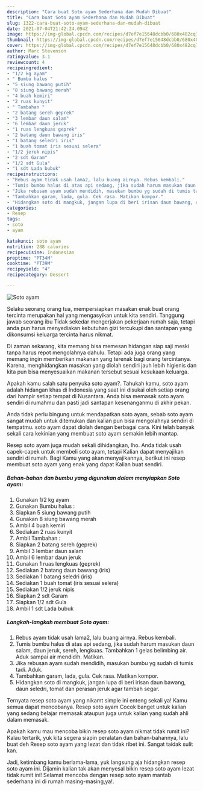 ```yaml
---
description: "Cara buat Soto ayam Sederhana dan Mudah Dibuat"
title: "Cara buat Soto ayam Sederhana dan Mudah Dibuat"
slug: 1322-cara-buat-soto-ayam-sederhana-dan-mudah-dibuat
date: 2021-07-04T21:42:24.094Z
image: https://img-global.cpcdn.com/recipes/d7ef7e15648dcbb0/680x482cq70/soto-ayam-foto-resep-utama.jpg
thumbnail: https://img-global.cpcdn.com/recipes/d7ef7e15648dcbb0/680x482cq70/soto-ayam-foto-resep-utama.jpg
cover: https://img-global.cpcdn.com/recipes/d7ef7e15648dcbb0/680x482cq70/soto-ayam-foto-resep-utama.jpg
author: Marc Stevenson
ratingvalue: 3.1
reviewcount: 4
recipeingredient:
- "1/2 kg ayam"
- " Bumbu halus "
- "5 siung bawang putih"
- "8 siung bawang merah"
- "4 buah kemiri"
- "2 ruas kunyit"
- " Tambahan "
- "2 batang sereh geprek"
- "3 lembar daun salam"
- "6 lembar daun jeruk"
- "1 ruas lengkuas geprek"
- "2 batang daun bawang iris"
- "1 batang seledri iris"
- "1 buah tomat iris sesuai selera"
- "1/2 jeruk nipis"
- "2 sdt Garam"
- "1/2 sdt Gula"
- "1 sdt Lada bubuk"
recipeinstructions:
- "Rebus ayam tidak usah lama2, lalu buang airnya. Rebus kembali."
- "Tumis bumbu halus di atas api sedang, jika sudah harum masukan daun salam, daun jeruk, sereh, lengkuas. Tambahkan 1 gelas belimbing air. Aduk sampai air mendidih. Matikan."
- "Jika rebusan ayam sudah mendidih, masukan bumbu yg sudah di tumis tadi. Aduk."
- "Tambahkan garam, lada, gula. Cek rasa. Matikan kompor."
- "Hidangkan soto di mangkuk, jangan lupa di beri irisan daun bawang, daun seledri, tomat dan perasan jeruk agar tambah segar."
categories:
- Resep
tags:
- soto
- ayam

katakunci: soto ayam 
nutrition: 288 calories
recipecuisine: Indonesian
preptime: "PT34M"
cooktime: "PT39M"
recipeyield: "4"
recipecategory: Dessert

---
```



![Soto ayam](https://img-global.cpcdn.com/recipes/d7ef7e15648dcbb0/680x482cq70/soto-ayam-foto-resep-utama.jpg)

Selaku seorang orang tua, mempersiapkan masakan enak buat orang tercinta merupakan hal yang mengasyikan untuk kita sendiri. Tanggung jawab seorang ibu Tidak sekedar mengerjakan pekerjaan rumah saja, tetapi anda pun harus menyediakan kebutuhan gizi tercukupi dan santapan yang dikonsumsi keluarga tercinta harus nikmat.

Di zaman  sekarang, kita memang bisa memesan hidangan siap saji meski tanpa harus repot mengolahnya dahulu. Tetapi ada juga orang yang memang ingin memberikan makanan yang terenak bagi orang tercintanya. Karena, menghidangkan masakan yang diolah sendiri jauh lebih higienis dan kita pun bisa menyesuaikan makanan tersebut sesuai kesukaan keluarga. 



Apakah kamu salah satu penyuka soto ayam?. Tahukah kamu, soto ayam adalah hidangan khas di Indonesia yang saat ini disukai oleh setiap orang dari hampir setiap tempat di Nusantara. Anda bisa memasak soto ayam sendiri di rumahmu dan pasti jadi santapan kesenanganmu di akhir pekan.

Anda tidak perlu bingung untuk mendapatkan soto ayam, sebab soto ayam sangat mudah untuk ditemukan dan kalian pun bisa mengolahnya sendiri di tempatmu. soto ayam dapat diolah dengan berbagai cara. Kini telah banyak sekali cara kekinian yang membuat soto ayam semakin lebih mantap.

Resep soto ayam juga mudah sekali dihidangkan, lho. Anda tidak usah capek-capek untuk membeli soto ayam, tetapi Kalian dapat menyajikan sendiri di rumah. Bagi Kamu yang akan menyajikannya, berikut ini resep membuat soto ayam yang enak yang dapat Kalian buat sendiri.

<!--inarticleads1-->

##### Bahan-bahan dan bumbu yang digunakan dalam menyiapkan Soto ayam:

1. Gunakan 1/2 kg ayam
1. Gunakan  Bumbu halus :
1. Siapkan 5 siung bawang putih
1. Gunakan 8 siung bawang merah
1. Ambil 4 buah kemiri
1. Sediakan 2 ruas kunyit
1. Ambil  Tambahan :
1. Siapkan 2 batang sereh (geprek)
1. Ambil 3 lembar daun salam
1. Ambil 6 lembar daun jeruk
1. Gunakan 1 ruas lengkuas (geprek)
1. Sediakan 2 batang daun bawang (iris)
1. Sediakan 1 batang seledri (iris)
1. Sediakan 1 buah tomat (iris sesuai selera)
1. Sediakan 1/2 jeruk nipis
1. Siapkan 2 sdt Garam
1. Siapkan 1/2 sdt Gula
1. Ambil 1 sdt Lada bubuk




<!--inarticleads2-->

##### Langkah-langkah membuat Soto ayam:

1. Rebus ayam tidak usah lama2, lalu buang airnya. Rebus kembali.
1. Tumis bumbu halus di atas api sedang, jika sudah harum masukan daun salam, daun jeruk, sereh, lengkuas. Tambahkan 1 gelas belimbing air. Aduk sampai air mendidih. Matikan.
1. Jika rebusan ayam sudah mendidih, masukan bumbu yg sudah di tumis tadi. Aduk.
1. Tambahkan garam, lada, gula. Cek rasa. Matikan kompor.
1. Hidangkan soto di mangkuk, jangan lupa di beri irisan daun bawang, daun seledri, tomat dan perasan jeruk agar tambah segar.




Ternyata resep soto ayam yang nikamt simple ini enteng sekali ya! Kamu semua dapat mencobanya. Resep soto ayam Cocok banget untuk kalian yang sedang belajar memasak ataupun juga untuk kalian yang sudah ahli dalam memasak.

Apakah kamu mau mencoba bikin resep soto ayam nikmat tidak rumit ini? Kalau tertarik, yuk kita segera siapin peralatan dan bahan-bahannya, lalu buat deh Resep soto ayam yang lezat dan tidak ribet ini. Sangat taidak sulit kan. 

Jadi, ketimbang kamu berlama-lama, yuk langsung aja hidangkan resep soto ayam ini. Dijamin kalian tak akan menyesal bikin resep soto ayam lezat tidak rumit ini! Selamat mencoba dengan resep soto ayam mantab sederhana ini di rumah masing-masing,ya!.

